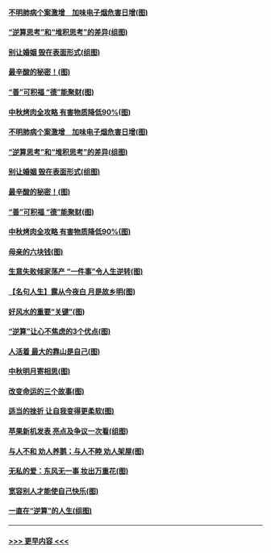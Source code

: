 #### [不明肺病个案激增　加味电子烟危害日增(图)](../pages/p8/907307.md?t=09140738) 
#### [“逆算思考”和“堆积思考”的差异(组图)](../pages/p8/907229.md?t=09140738) 
#### [别让婚姻 毁在表面形式(组图)](../pages/p8/907118.md?t=09140738) 
#### [最辛酸的秘密！(图)](../pages/p8/906327.md?t=09140738) 
#### [“善”可积福 “德”能聚财(图)](../pages/p8/906906.md?t=09140738) 
#### [中秋烤肉全攻略 有害物质降低90%(图)](../pages/p8/907227.md?t=09140738) 
#### [不明肺病个案激增　加味电子烟危害日增(图)](../pages/p8/907307.md?t=09140738) 
#### [“逆算思考”和“堆积思考”的差异(组图)](../pages/p8/907229.md?t=09140738) 
#### [别让婚姻 毁在表面形式(组图)](../pages/p8/907118.md?t=09140738) 
#### [最辛酸的秘密！(图)](../pages/p8/906327.md?t=09140738) 
#### [“善”可积福 “德”能聚财(图)](../pages/p8/906906.md?t=09140738) 
#### [中秋烤肉全攻略 有害物质降低90%(图)](../pages/p8/907227.md?t=09140738) 
#### [母亲的六块钱(图)](../pages/p8/907107.md?t=09140738) 
#### [生意失败倾家荡产 “一件事”令人生逆转(图)](../pages/p8/907101.md?t=09140738) 
#### [【名句人生】露从今夜白 月是故乡明(图)](../pages/p8/906558.md?t=09140738) 
#### [好风水的重要“关键”(图)](../pages/p8/907087.md?t=09140738) 
#### [“逆算”让心不焦虑的3个优点(图)](../pages/p8/907070.md?t=09140738) 
#### [人活着 最大的靠山是自己(图)](../pages/p8/906329.md?t=09140738) 
#### [中秋明月寄相思(图)](../pages/p8/906932.md?t=09140738) 
#### [改变命运的三个故事(图)](../pages/p8/906257.md?t=09140738) 
#### [适当的挫折 让自我变得更柔软(图)](../pages/p8/906984.md?t=09140738) 
#### [苹果新机发表 亮点及争议一次看(组图)](../pages/p8/906967.md?t=09140738) 
#### [与人不和 劝人养鹅；与人不睦 劝人架屋(图)](../pages/p8/906905.md?t=09140738) 
#### [无私的爱：东风无一事 妆出万重花(图)](../pages/p8/906862.md?t=09140738) 
#### [宽容别人才能使自己快乐(图)](../pages/p8/906553.md?t=09140738) 
#### [一直在“逆算”的人生(组图)](../pages/p8/906796.md?t=09140738) 

----
#### [ >>> 更早内容 <<< ](../indexes/p8-earlier.md)
